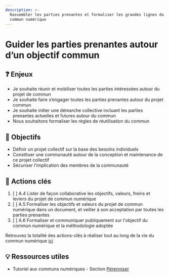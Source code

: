 ```yaml
---
description: >-
  Rassembler les parties prenantes et formaliser les grandes lignes du projet de
  commun numérique
---
```


# Guider les parties prenantes autour d’un objectif commun

## ❓ Enjeux

* Je souhaite réunir et mobiliser toutes les parties intéressées autour du projet de commun
* Je souhaite faire s’engager toutes les parties prenantes autour du projet commun
* Je souhaite initier une démarche collective incluant les parties prenantes actuelles et futures autour du commun
* Nous souhaitons formaliser les règles de réutilisation du commun

## 🎯 Objectifs

* Définir un projet collectif sur la base des besoins individuels
* Constituer une communauté autour de la conception et maintenance de ce projet collectif
* Sécuriser l’implication des membres de la communauté

## 📑 Actions clés

1. [ ] A.4 Lister de façon collaborative les objectifs, valeurs, freins et leviers du projet de commun numérique
2. [ ] A.5 Formaliser les objectifs et valeurs du projet de commun numérique dans un document, et veiller à son acceptation par toutes les parties prenantes
3. [ ] A.6 Formaliser et communiquer publiquement sur l'objectif du commun numérique et la méthodologie adoptée

Retrouvez la totalité des actions-clés à réaliser tout au long de la vie du commun numérique [ici](../../ressources/recapitulatif-des-actions-cles.md)

## 💡 Ressources utiles

* Tutoriel aux communs numériques - Section [Pérenniser](../gouvernance/04-perenniser.md)

